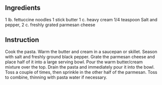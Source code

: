 ## Ingredients
1 lb. fettuccine noodles
1 stick butter
1 c. heavy cream
1/4 teaspoon Salt and pepper, 
2 c. freshly grated parmesan cheese

## Instruction
Cook the pasta.
Warm the butter and cream in a saucepan or skillet. 
Season with salt and freshly ground black pepper.
Grate the parmesan cheese and place half of it into a large serving bowl. 
Pour the warm butter/cream mixture over the top.
Drain the pasta and immediately pour it into the bowl. 
Toss a couple of times, then sprinkle in the other half of the parmesan. 
Toss to combine, thinning with pasta water if necessary.
